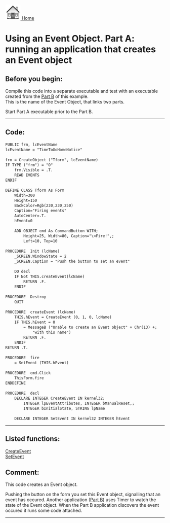 [<img src="../images/home.png"> Home ](https://github.com/VFPX/Win32API)  

# Using an Event Object. Part A: running an application that creates an Event object

## Before you begin:
Compile this code into a separate executable and test with an executable created from the [Part B](sample_149.md) of this example.   
This is the name of the Event Object, that links two parts.  

Start Part A executable prior to the Part B.  
  
***  

## Code:
```foxpro  
PUBLIC frm, lcEventName
lcEventName = "TimeToGoHomeNotice"

frm = CreateObject ("Tform", lcEventName)
IF TYPE ("frm") = "O"
	frm.Visible = .T.
	READ EVENTS
ENDIF

DEFINE CLASS Tform As Form
	Width=300
	Height=150
	BackColor=Rgb(230,230,250)
	Caption="Firing events"
	AutoCenter=.T.
	hEvent=0
	
	ADD OBJECT cmd As CommandButton WITH;
		Height=25, Width=80, Caption="\<Fire!",;
		Left=10, Top=10

PROCEDURE  Init (lcName)
	_SCREEN.WindowState = 2
	_SCREEN.Caption = "Push the button to set an event"
	
	DO decl
	IF Not THIS.createEvent(lcName)
		RETURN .F.
	ENDIF

PROCEDURE  Destroy
	QUIT
	
PROCEDURE  createEvent (lcName)
	THIS.hEvent = CreateEvent (0, 1, 0, lcName)
	IF THIS.hEvent = 0
		= MessageB ("Unable to create an Event object" + Chr(13) +;
			"with this name")
		RETURN .F.
	ENDIF
RETURN .T.

PROCEDURE  fire
	= SetEvent (THIS.hEvent)

PROCEDURE  cmd.Click
	ThisForm.fire
ENDDEFINE

PROCEDURE  decl
	DECLARE INTEGER CreateEvent IN kernel32;
		INTEGER lpEventAttributes, INTEGER bManualReset,;
		INTEGER bInitialState, STRING lpName

	DECLARE INTEGER SetEvent IN kernel32 INTEGER hEvent  
```  
***  


## Listed functions:
[CreateEvent](../libraries/kernel32/CreateEvent.md)  
[SetEvent](../libraries/kernel32/SetEvent.md)  

## Comment:
This code creates an Event object.   
  
Pushing the button on the form you set this Event object, signalling that an event has occured. Another application ([Part B](sample_149.md)) uses Timer to watch the state of the Event object. When the Part B application discovers the event occured it runs some code attached.  
  
***  

